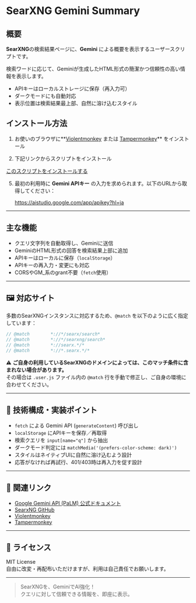# SearXNG Gemini Summary

## 概要

**SearXNG**の検索結果ページに、**Gemini** による概要を表示するユーザースクリプトです。  

検索ワードに応じて、Geminiが生成したHTML形式の簡潔かつ信頼性の高い情報を表示します。

- APIキーはローカルストレージに保存（再入力可）
- ダークモードにも自動対応
- 表示位置は検索結果最上部、自然に溶け込むスタイル



## インストール方法

1. お使いのブラウザに**[Violentmonkey](https://violentmonkey.github.io/) または [Tampermonkey](https://www.tampermonkey.net/)** をインストール

3. 下記リンクからスクリプトをインストール

[このスクリプトをインストールする](https://raw.githubusercontent.com/koyasi777/searxng-gemini-answer-injector/main/searxng-gemini-answer.user.js)

5. 最初の利用時に **Gemini APIキー** の入力を求められます。以下のURLから取得してください：

   https://aistudio.google.com/app/apikey?hl=ja

---

## 主な機能

- クエリ文字列を自動取得し、Geminiに送信
- GeminiのHTML形式の回答を検索結果上部に追加
- APIキーはローカルに保存（`localStorage`）
- APIキーの再入力・変更にも対応
- CORSやGM_系のgrant不要（`fetch`使用）

---

## 🖼 対応サイト

多数のSearXNGインスタンスに対応するため、`@match` を以下のように広く指定しています：

```js
// @match        *://*/searx/search*
// @match        *://*/searxng/search*
// @match        *://searx.*/*
// @match        *://*.searx.*/*
```

⚠️ **ご自身の利用しているSearXNGのドメインによっては、このマッチ条件に含まれない場合があります。**  
その場合は `.user.js` ファイル内の `@match` 行を手動で修正し、ご自身の環境に合わせてください。

---

## 🧠 技術構成・実装ポイント

- `fetch` による Gemini API (`generateContent`) 呼び出し
- `localStorage` にAPIキーを保存／再取得
- 検索クエリを `input[name="q"]` から抽出
- ダークモード判定には `matchMedia('(prefers-color-scheme: dark)')`
- スタイルはネイティブUIに自然に溶け込むよう設計
- 応答がなければ再試行、401/403時は再入力を促す設計

---

## 🔗 関連リンク

- [Google Gemini API (PaLM) 公式ドキュメント](https://ai.google.dev/)
- [SearxNG GitHub](https://github.com/searxng/searxng)
- [Violentmonkey](https://violentmonkey.github.io/)
- [Tampermonkey](https://www.tampermonkey.net/)

---

## 📜 ライセンス

MIT License  
自由に改変・再配布いただけますが、利用は自己責任でお願いします。

---

> SearXNGを、GeminiでAI強化！  
> クエリに対して信頼できる情報を、即座に表示。

